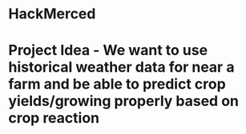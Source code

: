 # HackMerced

# Project Idea - We want to use historical weather data for near a farm and be able to predict crop yields/growing properly based on crop reaction

